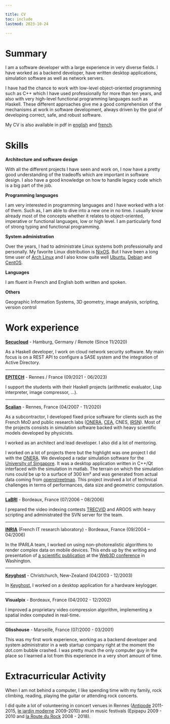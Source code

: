```yaml
---

title: CV
toc: include
lastmod: 2023-10-24

---
```


# Summary

I am a software developer with a large experience in very diverse fields. I 
have worked as a backend developer, have written desktop applications, 
simulation software as well as network servers.

I have had the chance to work with low-level object-oriented programming such 
as C++ which I have used professionally for more than ten years, and also with 
very high-level functional programming languages such as Haskell. These 
different approaches give me a good comprehension of the mechanisms at work in 
software development, always driven by the goal of developing correct, safe, 
and robust software.

My CV is also available in pdf in
[english](https://github.com/jecaro/cv/raw/master/resume-en/jeancharles.quillet-en.pdf)
and
[french](https://github.com/jecaro/cv/raw/master/resume-fr/jeancharles.quillet-fr.pdf).

# Skills

**Architecture and software design**

With all the different projects I have seen and work on, I now have a pretty
good understanding of the tradeoffs which are important in software design.  I
also have a good knowledge on how to handle legacy code which is a big part of
the job.

**Programming languages**

I am very interested in programming languages and I have worked with a lot of
them. Such as, I am able to dive into a new one in no time. I usually know
already most of the concepts whether it relates to object-oriented, imperative
or functional languages, low or high level. I am particularly fond of strong
typing and functional programming.

**System administration**

Over the years, I had to administrate Linux systems both professionally and
personally. My favorite Linux distribution is [NixOS](https://nixos.org/). But 
I have been a long time user of [Arch Linux](https://archlinux.org/) and I also 
know quite well [Ubuntu](https://ubuntu.com/),
[Debian](https://www.debian.org/) and [CentOS](https://www.centos.org/).

**Languages**

I am fluent in French and English both written and spoken.

**Others**

Geographic Information Systems, 3D geometry, image analysis, scripting, version
control

# Work experience

**[Secucloud](https://www.secucloud.com/)** - Hamburg, Germany / Remote (Since
11/2020)

As a Haskell developer, I work on cloud network security software. My main 
focus is on a REST API to configure a SASE system and the integration of Active 
Directory.

---

**[EPITECH](https://www.epitech.eu/)** - Rennes / France (09/2021 - 06/2023)

I support the students with their Haskell projects (arithmetic evaluator, Lisp
interpreter, image compressor, ...).

---

**[Scalian](https://www.scalian.com/)** - Rennes, France (04/2007 - 11/2020)

As a subcontractor, I developed fixed price software for clients such as the
French MoD and public research labs ([ONERA](https://www.onera.fr/),
[CEA](https://www.cea.fr/), CNES, [IRSN](https://www.irsn.fr/)). Most of the
projects consists in simulation software backed with heavy scientific models
developed by physicists.

I worked as an architect and lead developer. I also did a lot of mentoring.

I worked on a lot of projects there but the highlight was one project I did
with the [ONERA]. We developed a radar simulation software for the [University
of Singapore](https://www.nus.edu.sg/). It was a desktop application written in
C++/Qt interfaced with the simulation in matlab. The terrain on which the
simulation runs could be up to a surface of 300 km² and was generated from
actual data coming from [openstreetmap](https://www.openstreetmap.org/). This
project involved a lot of technical challenges in terms of performances, data
size and geometric computation.

---

**[LaBRI](https://www.labri.fr/)** - Bordeaux, France (07/2006 – 08/2006)

I prepared the video indexing contests [TRECVID](https://trecvid.nist.gov/) and
ARGOS with heavy scripting and administrated the SVN server for the team.

---

**[INRIA](https://inria.fr/en)** (French IT research laboratory) - Bordeaux,
  France (09/2004 – 04/2006)

In the IPARLA team, I worked on using non-photorealistic algorithms to render
complex data on mobile devices. This ends up by the writing and presentation of
[a scientific publication](https://dl.acm.org/doi/10.1145/1122591.1122595) at
the [Web3D conference](https://www.web3d.org/conferences) in Washington.

---

**[Keyghost]** - Christchurch, New-Zealand
  (04/2003 - 12/2003)

In [Keyghost], I worked on a desktop application for a hardware keylogger.

---

**Visualpix** - Bordeaux, France (04/2002 - 12/2002)

I improved a proprietary video compression algorithm, implementing a spatial
index computed in real-time.

---

**Glisshouse** - Marseille, France (07/2000 - 03/2001)

This was my first work experience, working as a backend developer and system
administrator in a web startup company right at the moment the dot.com bubble
crashed. I was pretty much the only computer guy in the place so I learned a
lot from this experience in a very short amount of time.

# Extracurricular Activity

When I am not behind a computer, I like spending time with my family, rock
climbing, reading, playing the guitar or attending rock concerts.

I did quite a lot of volunteering in concert venues in Rennes
([Antipode](https://antipode-rennes.fr/) 2011-2015, [le jardin
moderne](http://www.jardinmoderne.org/) 2009-2010) and in music festivals
(Epipapu 2009 - 2010 and [la Route du Rock](https://www.laroutedurock.com/)
2008 - 2018).

[Keyghost]: https://www.keyghost.com/
[ONERA]: https://www.onera.fr/
